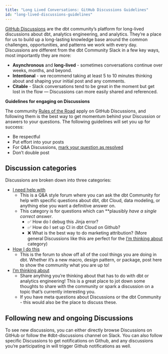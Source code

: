 ```yaml
---
title: "Long Lived Conversations: GitHub Discussions Guidelines"
id: "long-lived-discussions-guidelines"
---
```


[GitHub Discussions](https://github.com/dbt-labs/docs.getdbt.com/discussions) are the dbt community’s platform for long-lived discussions about dbt, analytics engineering, and analytics. They’re a place for us to build up a long-lasting knowledge base around the common challenges, opportunities, and patterns we work with every day. Discussions are different from the dbt Community Slack in a few key ways, most importantly they are more:

- **Asynchronous** and **long-lived** - sometimes conversations continue over weeks, months, and beyond.
- **Intentional** - we recommend taking at least 5 to 10 minutes thinking about and shaping your initial post and any comments.
- **Citable** - Slack conversations tend to be great in the moment but get lost in the flow — Discussions can more easily shared and referenced.

**Guidelines for engaging on Discussions**

The community [Rules of the Road](https://docs.getdbt.com/docs/contributing/slack-rules-of-the-road) apply on GitHub Discussions, and following them is the best way to get momentum behind your Discussion or answers to your questions. The following guidelines will set you up for success:

- Be respectful
- Put effort into your posts
- For Q&A Discussions, [mark your question as resolved](https://github.com/dbt-labs/docs.getdbt.com/discussions/1621)
- Don’t double post

## Discussion categories

Discussions are broken down into three categories:

- [I need help with](https://github.com/dbt-labs/docs.getdbt.com/discussions/categories/i-need-help-with)
    - This is a Q&A style forum where you can ask the dbt Community for help with specific questions about dbt, dbt Cloud, data modeling, or anything else you want a definitive answer on.
    - This category is for questions which can **plausibly *have a single correct answer*.
        - ✅ How do I debug this Jinja error?
        - ✅ How do I set up CI in dbt Cloud on Github?
        - ❌ What is the best way to do marketing attribution?  (More general Discussions like this are perfect for the [I’m thinking about](https://github.com/dbt-labs/docs.getdbt.com/discussions/categories/i-m-thinking-about) category)
- [How I do this](https://github.com/dbt-labs/docs.getdbt.com/discussions/categories/how-i-do-this)
    - This is the forum to show off all of the cool things you are doing in dbt. Whether it’s a new macro, design pattern, or package, post here to show the community what you are up to!
- [I’m thinking about](https://github.com/dbt-labs/docs.getdbt.com/discussions/categories/i-m-thinking-about)
    - Share anything you’re thinking about that has to do with dbt or analytics engineering! This is a great place to jot down some thoughts to share with the community or spark a discussion on a topic that’s currently interesting you.
    - If you have meta questions about Discussions or the dbt Community - this would also be the place to discuss these.

## Following new and ongoing Discussions

To see new discussions, you can either directly browse Discussions on GitHub or follow the #dbt-discussions channel on Slack. You can also follow specific Discussions to get notifications on Github, and any discussions you’re participating in will trigger Github notifications as well.
